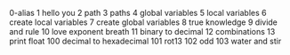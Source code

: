 0-alias
1 hello you
2 path
3 paths
4 global variables
5 local variables
6 create local variables
7 create global variables 
8 true knowledge
9 divide and rule
10 love exponent breath
11 binary to decimal
12 combinations
13 print float
100 decimal to hexadecimal
101 rot13
102 odd
103 water and stir

